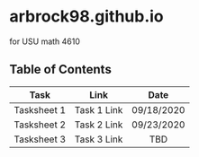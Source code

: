 # arbrock98.github.io
for USU math 4610

## Table of Contents
|    Task     |    Link     |    Date    |
|:-----------:|:-----------:|:----------:|
| Tasksheet 1 | Task 1 Link | 09/18/2020 |
| Tasksheet 2 | Task 2 Link | 09/23/2020 |
| Tasksheet 3 | Task 3 Link |     TBD    |
